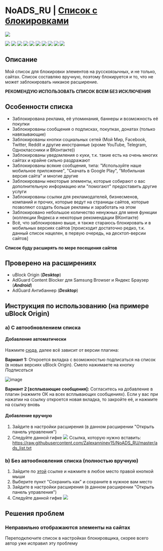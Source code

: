 # NoADS_RU | [Список с блокировками](https://raw.githubusercontent.com/Zalexanninev15/NoADS_RU/master/ads_list.txt)

![](https://github.com/Zalexanninev15/NoADS_RU/blob/master/NoADS_RU%20Logo.png?raw=true)

[![](https://img.shields.io/badge/platforms-AdBlocker_Extensions-FF443E.svg)](https://github.com/Zalexanninev15/NoADS_RU)
[![](https://img.shields.io/github/last-commit/Zalexanninev15/NoADS_RU.svg)](https://github.com/Zalexanninev15/NoADS_RU/commits/master)
[![](https://img.shields.io/github/stars/Zalexanninev15/NoADS_RU.svg)](https://github.com/Zalexanninev15/NoADS_RU/stargazers)
[![](https://img.shields.io/github/forks/Zalexanninev15/NoADS_RU.svg)](https://github.com/Zalexanninev15/NoADS_RU/network/members)
[![](https://img.shields.io/github/issues/Zalexanninev15/NoADS_RU.svg)](https://github.com/Zalexanninev15/NoADS_RU/issues?q=is%3Aopen+is%3Aissue)
[![](https://img.shields.io/github/issues-closed/Zalexanninev15/NoADS_RU.svg)](https://github.com/Zalexanninev15/NoADS_RU/issues?q=is%3Aissue+is%3Aclosed)
[![](https://img.shields.io/badge/license-MIT-blue.svg)](LICENSE)
[![](https://img.shields.io/badge/donate_and_read_news-Boosty-F0672B.svg)](https://boosty.to/maxik-zalexanninev15)
[![](https://img.shields.io/badge/donate-QIWI-FF8C00.svg)](https://qiwi.com/n/ZALEXANNINEV15)
[![](https://img.shields.io/badge/donate-YooMoney-8B3FFD.svg)](https://yoomoney.ru/to/410015106319420)

## Описание
Мой список для блокировки элементов на русскоязычных, и не только, сайтах. Список составляю вручную, поэтому блокируется и то, что не может заблокировать никакое расширение.

**РЕКОМЕНДУЮ ИСПОЛЬЗОВАТЬ СПИСОК ВСЕМ БЕЗ ИСКЛЮЧЕНИЯ**
## Особенности списка
* Заблокирована реклама, её упоминания, баннеры и возможность её покупки
* Заблокированы сообщения о подписках, покупках, донатах (только навязывающие)
* Заблокированы кнопки социальных сетей (Мой Мир, Facebook, Twitter, Reddit и другие иностранные (кроме YouTube, Telegram, Одноклассники и ВКонтакте))
* Заблокированы уведомления о куки, т.к. такие есть на очень многих сайтах и крайне сильно раздражают
* Заблокированы всякие сообщения, типа: "Используйте наше мобильное приложение", "Скачать в Google Play", "Мобильная версия сайта" и многие другие
* Заблокированы некоторые элементы, которые собирают о вас дополнительную информацию или "помогают" предоставить другие услуги
* Заблокированы ссылки для рекламодателей, бизнесменов, компаний и прочих, которые ведут на страницы сайтов, которые позволяют создать больше рекламы и заработать на этом
* Заблокировано небольшое количество ненужных для меня функции (коллекции Яндекса и некоторые рекомендации ВКонтакте)
* Всё, что заблокировано выше, я также стараюсь блокировать и в мобильных версиях сайтов [происходит достаточно редко, т.к. данный список нацелен, в первую очередь, на десктоп-версии сайтов]

**Список буду расширять по мере посещения сайтов**
## Проверено на расширениях
* uBlock Origin (***Desktop***)
* AdGuard Content Blocker для Samsung Browser и Яндекс Браузер (***Android***)
* AdGuard Антибаннер (***Desktop***)

## Инструкция по использованию (на примере uBlock Origin)
### a) С автообновлением списка
#### Добавление автоматически
Нажмите [сюда](https://subscribe.adblockplus.org/?location=https://raw.githubusercontent.com/Zalexanninev15/NoADS_RU/master/ads_list.txt&title=NoADS_RU), далее всё зависит от версии плагина:

**Вариант 1:** Откроется вкладка с возможностью подписаться на список (в новых версиях uBlock Origin). Смело нажимаете на кнопку *Подписаться*

![image](https://user-images.githubusercontent.com/51060911/119236465-3e275c00-bb40-11eb-979e-b6fc4514333f.png)

**Вариант 2 [всплывающие сообщения]:** Согласитесь на добавление в плагин (нажмите ОК на всех всплывающих сообщениях). Если у вас при нажатии на ссылку откроется новая вкладка, то закройте её, и нажмите на ссылку вновь

#### Добавление вручную
1. Зайдите в настройки расширения (в данном расширении "Открыть панель управления")
2. Следуйте данной гифке
![](https://github.com/Zalexanninev15/NoADS_RU/blob/master/uBlockOrigin-how.gif)
Ссылка, которую нужно вставить: https://raw.githubusercontent.com/Zalexanninev15/NoADS_RU/master/ads_list.txt
### b) Без автообновления списка (полностью вручную)
1. Зайдите по [этой](https://raw.githubusercontent.com/Zalexanninev15/NoADS_RU/master/ads_list.txt) ссылке и нажмите в любое место правой кнопкой мыши
2. Выберите пункт "Сохранить как" и сохраните в нужное вам место
3. Зайдите в настройки расширения (в данном расширении "Открыть панель управления")
4. Следуйте данной гифке
![](https://github.com/Zalexanninev15/NoADS_RU/blob/master/uBlockOrigin-how_from-file.gif)

## Решения проблем
### Неправильно отображаются элементы на сайтах
Переподключите список в настройках блокировщика, скорее всего автор уже исправил эту проблему
